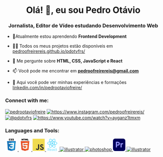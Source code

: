 <h1 align="center">Olá! 👋, eu sou Pedro Otávio</h1>
<h3 align="center">Jornalista, Editor de Vídeo estudando Desenvolvimento Web</h3>

- 🌱Atualmente estou aprendendo **Frontend Development**

- 👨‍💻 Todos os meus projetos estão disponíveis em [pedroofreirereis.github.io/pdotvfrs/](https://pedroofreirereis.github.io/pdotvfrs/)

- 💬 Me pergunte sobre **HTML, CSS, JavaScript e React**

- 📫 Você pode me encontrar em **pedroofreirereis@gmail.com**

- 📄 Aqui você pode ver minhas experiências e formações [linkedin.com/in/pedrootaviofreire/](linkedin.com/in/pedrootaviofreire/)

<h3 align="left">Connect with me:</h3>
<p align="left">
<a href="https://linkedin.com/in/pedrootaviofreire" target="blank"><img align="center" src="https://raw.githubusercontent.com/rahuldkjain/github-profile-readme-generator/master/src/images/icons/Social/linked-in-alt.svg" alt="pedrootaviofreire" height="30" width="40" /></a>
<a href="https://instagram.com/pedroofreirereis/" target="blank"><img align="center" src="https://raw.githubusercontent.com/rahuldkjain/github-profile-readme-generator/master/src/images/icons/Social/instagram.svg" alt="https://www.instagram.com/pedroofreirereis/" height="30" width="40" /></a>
<a href="https://medium.com/@pdotvfrs" target="blank"><img align="center" src="https://raw.githubusercontent.com/rahuldkjain/github-profile-readme-generator/master/src/images/icons/Social/medium.svg" alt="@pdotvfrs" height="30" width="40" /></a>
<a href="https://www.youtube.com/watch?v=AYganZ1TmXM" target="blank"><img align="center" src="https://raw.githubusercontent.com/rahuldkjain/github-profile-readme-generator/master/src/images/icons/Social/youtube.svg" alt="https://www.youtube.com/watch?v=ayganz1tmxm" height="30" width="40" /></a>
</p>

<h3 align="left">Languages and Tools:</h3>
<p align="left"> 
<a href="https://www.w3schools.com/css/" target="blank" rel="noreferrer"> <img src="https://raw.githubusercontent.com/devicons/devicon/master/icons/css3/css3-original-wordmark.svg" alt="css3" width="40" height="40"/> </a> 
<a href="https://www.w3.org/html/" target="blank" rel="noreferrer"> <img src="https://raw.githubusercontent.com/devicons/devicon/master/icons/html5/html5-original-wordmark.svg" alt="html5" width="40" height="40"/> </a>
<a href="https://developer.mozilla.org/en-US/docs/Web/JavaScript" target="blank" rel="noreferrer"> <img src="https://raw.githubusercontent.com/devicons/devicon/master/icons/javascript/javascript-original.svg" alt="javascript" width="40" height="40"/> </a> 
<a href="https://reactjs.org/" target="blank" rel="noreferrer"> <img src="https://raw.githubusercontent.com/devicons/devicon/master/icons/react/react-original-wordmark.svg" alt="react" width="40" height="40"/> </a> 
<a href="https://www.adobe.com/in/products/illustrator.html" target="_blank" rel="noreferrer"> <img src="https://github.com/get-icon/geticon/blob/master/icons/adobe-illustrator.svg" alt="illustrator" width="40" height="40"/> </a> 
<a href="https://www.photoshop.com/en" target="_blank" rel="noreferrer"> <img src="https://vectorwiki.com/images/IqKa8__adobe-photoshop.svg" alt="photoshop" width="40" height="40"/> </a> 
<a href="https://www.adobe.com/br/products/premiere.html" target="_blank" rel="noreferrer"> <img src="https://github.com/gilbarbara/logos/blob/main/logos/adobe-premiere.svg" alt="illustrator" width="40" height="40"/> </a>
<a href="https://www.adobe.com/br/products/aftereffects.html" target="_blank" rel="noreferrer"> <img src="https://github.com/detain/svg-logos/blob/master/svg/a/after-effects-1.svg" alt="illustrator" width="40" height="40"/> </a> 
</p>
